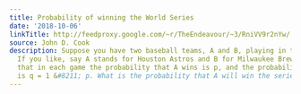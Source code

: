 ```yaml
---
title: Probability of winning the World Series
date: '2018-10-06'
linkTitle: http://feedproxy.google.com/~r/TheEndeavour/~3/RniVV9r2nYw/
source: John D. Cook
description: Suppose you have two baseball teams, A and B, playing in the World Series.
  If you like, say A stands for Houston Astros and B for Milwaukee Brewers. Suppose
  that in each game the probability that A wins is p, and the probability of A losing
  is q = 1 &#8211; p. What is the probability that A will win the series? [&#8230;]
---
```

